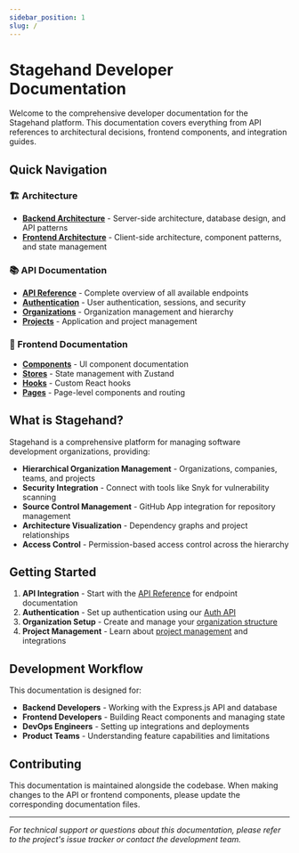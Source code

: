 ```yaml
---
sidebar_position: 1
slug: /
---
```


# Stagehand Developer Documentation

Welcome to the comprehensive developer documentation for the Stagehand platform. This documentation covers everything from API references to architectural decisions, frontend components, and integration guides.

## Quick Navigation

### 🏗️ Architecture
- **[Backend Architecture](./backend-architecture)** - Server-side architecture, database design, and API patterns
- **[Frontend Architecture](./frontend-architecture)** - Client-side architecture, component patterns, and state management

### 📚 API Documentation
- **[API Reference](./api-reference)** - Complete overview of all available endpoints
- **[Authentication](./api/auth)** - User authentication, sessions, and security
- **[Organizations](./api/organizations)** - Organization management and hierarchy
- **[Projects](./api/projects)** - Application and project management

### 🎨 Frontend Documentation
- **[Components](./frontend/components/applications)** - UI component documentation
- **[Stores](./frontend/stores/useAuthStore)** - State management with Zustand
- **[Hooks](./frontend/hooks)** - Custom React hooks
- **[Pages](./frontend/pages)** - Page-level components and routing

## What is Stagehand?

Stagehand is a comprehensive platform for managing software development organizations, providing:

- **Hierarchical Organization Management** - Organizations, companies, teams, and projects
- **Security Integration** - Connect with tools like Snyk for vulnerability scanning
- **Source Control Management** - GitHub App integration for repository management
- **Architecture Visualization** - Dependency graphs and project relationships
- **Access Control** - Permission-based access control across the hierarchy

## Getting Started

1. **API Integration** - Start with the [API Reference](./api-reference) for endpoint documentation
2. **Authentication** - Set up authentication using our [Auth API](./api/auth)
3. **Organization Setup** - Create and manage your [organization structure](./api/organizations)
4. **Project Management** - Learn about [project management](./api/projects) and integrations

## Development Workflow

This documentation is designed for:

- **Backend Developers** - Working with the Express.js API and database
- **Frontend Developers** - Building React components and managing state
- **DevOps Engineers** - Setting up integrations and deployments
- **Product Teams** - Understanding feature capabilities and limitations

## Contributing

This documentation is maintained alongside the codebase. When making changes to the API or frontend components, please update the corresponding documentation files.

---

*For technical support or questions about this documentation, please refer to the project's issue tracker or contact the development team.* 